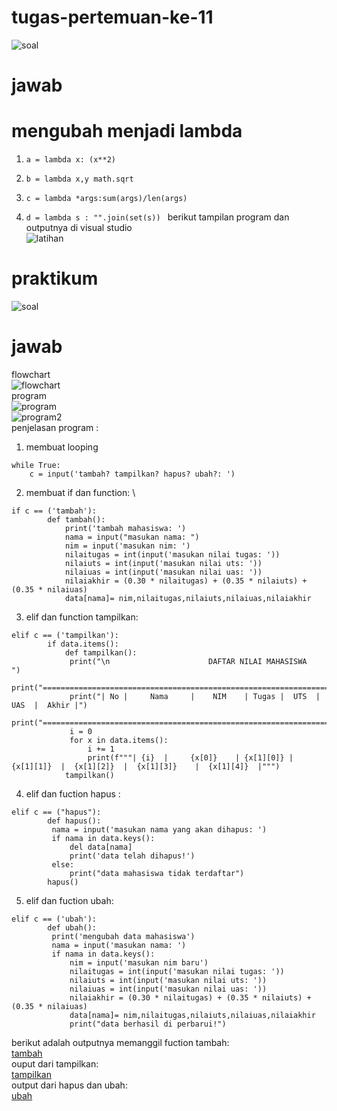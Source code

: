 # tugas-pertemuan-ke-11
![soal](gambar/soal1.png)
# jawab
# mengubah menjadi lambda
1. ```a = lambda x: (x**2) ```

2. ```b = lambda x,y math.sqrt ```

3. ```c = lambda *args:sum(args)/len(args) ```

4. ```d = lambda s : "".join(set(s)) ```
berikut tampilan program dan outputnya di visual studio\
![latihan](gambar/latihan_fungsi.png)

# praktikum
![soal](gambar/soal2.png)
# jawab
flowchart \
![flowchart](gambar/flowchart.png) \
program\
![program](gambar/program.png) \
![program2](gambar/program2.png)\
penjelasan program : 
1. membuat looping 
```
while True:
    c = input('tambah? tampilkan? hapus? ubah?: ')
```
2. membuat if dan function: \
```
if c == ('tambah'):
        def tambah():
            print('tambah mahasiswa: ')
            nama = input("masukan nama: ")
            nim = input('masukan nim: ')
            nilaitugas = int(input('masukan nilai tugas: '))
            nilaiuts = int(input('masukan nilai uts: '))
            nilaiuas = int(input('masukan nilai uas: '))
            nilaiakhir = (0.30 * nilaitugas) + (0.35 * nilaiuts) + (0.35 * nilaiuas)
            data[nama]= nim,nilaitugas,nilaiuts,nilaiuas,nilaiakhir
```
3. elif dan function tampilkan: 
```
elif c == ('tampilkan'):
        if data.items():
            def tampilkan():
             print("\n                      DAFTAR NILAI MAHASISWA                    ")
             print("==================================================================")
             print("| No |     Nama     |    NIM    | Tugas |  UTS  |  UAS  |  Akhir |")
             print("==================================================================")
             i = 0
             for x in data.items():
                 i += 1
                 print(f"""| {i}  |     {x[0]}    | {x[1][0]} |   {x[1][1]}  |  {x[1][2]}  |  {x[1][3]}    |  {x[1][4]}  |""")
            tampilkan()
```
4. elif dan fuction hapus : 
```
elif c == ("hapus"):
        def hapus():
         nama = input('masukan nama yang akan dihapus: ')
         if nama in data.keys():
             del data[nama]
             print('data telah dihapus!')
         else:
             print("data mahasiswa tidak terdaftar")
        hapus()
```
5. elif dan fuction ubah: 
```
elif c == ('ubah'):
        def ubah():
         print('mengubah data mahasiswa')
         nama = input('masukan nama: ')
         if nama in data.keys():
             nim = input('masukan nim baru')
             nilaitugas = int(input('masukan nilai tugas: '))
             nilaiuts = int(input('masukan nilai uts: '))
             nilaiuas = int(input('masukan nilai uas: '))
             nilaiakhir = (0.30 * nilaitugas) + (0.35 * nilaiuts) + (0.35 * nilaiuas)
             data[nama]= nim,nilaitugas,nilaiuts,nilaiuas,nilaiakhir
             print("data berhasil di perbarui!")
```

berikut adalah outputnya memanggil fuction tambah: \
[tambah](gambar/tambah.png) \
ouput dari tampilkan: \
[tampilkan](gambar/tampilkan.png) \
output dari hapus dan ubah: \
[ubah](hapusdanubah.png)

